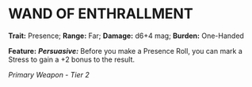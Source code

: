 ﻿# WAND OF ENTHRALLMENT

**Trait:** Presence; **Range:** Far; **Damage:** d6+4 mag; **Burden:** One-Handed

**Feature:** ***Persuasive:*** Before you make a Presence Roll, you can mark a Stress to gain a +2 bonus to the result.

*Primary Weapon - Tier 2*

